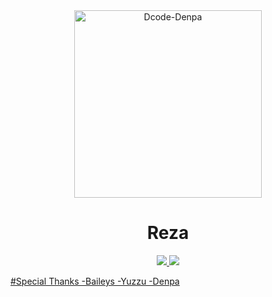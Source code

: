 <div align="center">
<img src="https://avatars.githubusercontent.com/u/91430853?v=4" alt="Dcode-Denpa " width="300" />

# Reza

>
>
>
</div>
<p align="center">
  <a href="https://tiktok.com/@frpreza"><img src="https://img.shields.io/badge/Tiktok-E4405F?style=for-the-badge&logo=Tiktok&logoColor=white"/> 
  <a href="https://wa.me/6282325276395"><img src="https://img.shields.io/badge/WhatsApp-25D366?style=for-the-badge&logo=whatsapp&logoColor=white" />
</p>

#Special Thanks
-Baileys
-Yuzzu
-Denpa
